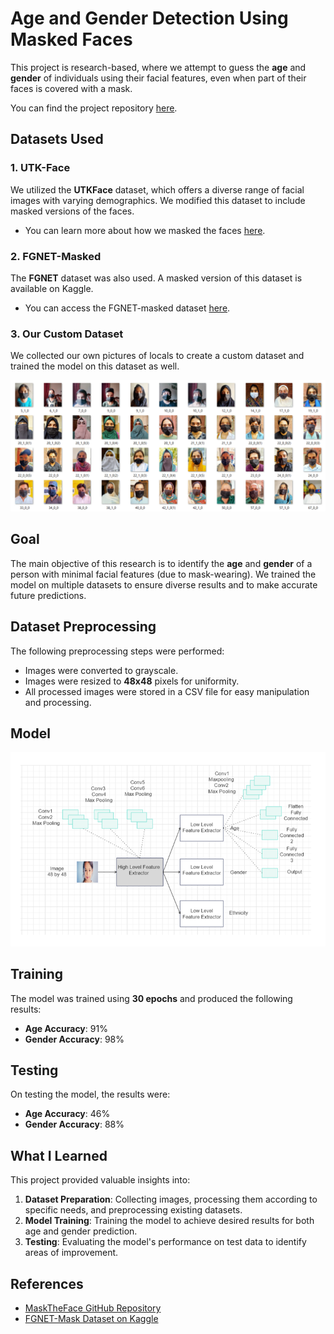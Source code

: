 # Age and Gender Detection Using Masked Faces

This project is research-based, where we attempt to guess the **age** and **gender** of individuals using their facial features, even when part of their faces is covered with a mask.

You can find the project repository [here](https://github.com/Vishnu30603/Age-and-Gender-Detection-).

## Datasets Used

### 1. UTK-Face
We utilized the **UTKFace** dataset, which offers a diverse range of facial images with varying demographics. We modified this dataset to include masked versions of the faces.
- You can learn more about how we masked the faces [here](https://github.com/aqeelanwar/MaskTheFace).

### 2. FGNET-Masked
The **FGNET** dataset was also used. A masked version of this dataset is available on Kaggle.
- You can access the FGNET-masked dataset [here](https://www.kaggle.com/datasets/vatsapatel09/fgnet-mask-dataset).

### 3. Our Custom Dataset
We collected our own pictures of locals to create a custom dataset and trained the model on this dataset as well.

![Custom Dataset](Images/Custom%20Dataset.png)

## Goal

The main objective of this research is to identify the **age** and **gender** of a person with minimal facial features (due to mask-wearing). We trained the model on multiple datasets to ensure diverse results and to make accurate future predictions.

## Dataset Preprocessing

The following preprocessing steps were performed:
- Images were converted to grayscale.
- Images were resized to **48x48** pixels for uniformity.
- All processed images were stored in a CSV file for easy manipulation and processing.

## Model

![Model Architecture](Images/Model%20Architecture.png)

## Training

The model was trained using **30 epochs** and produced the following results:

- **Age Accuracy**: 91%
- **Gender Accuracy**: 98%

## Testing

On testing the model, the results were:

- **Age Accuracy**: 46%
- **Gender Accuracy**: 88%

## What I Learned

This project provided valuable insights into:
1. **Dataset Preparation**: Collecting images, processing them according to specific needs, and preprocessing existing datasets.
2. **Model Training**: Training the model to achieve desired results for both age and gender prediction.
3. **Testing**: Evaluating the model's performance on test data to identify areas of improvement.

## References

- [MaskTheFace GitHub Repository](https://github.com/aqeelanwar/MaskTheFace)
- [FGNET-Mask Dataset on Kaggle](https://www.kaggle.com/datasets/vatsapatel09/fgnet-mask-dataset)

